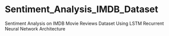 # Sentiment_Analysis_IMDB_Dataset
Sentiment Analysis on IMDB Movie Reviews Dataset Using LSTM Recurrent Neural Network Architecture
